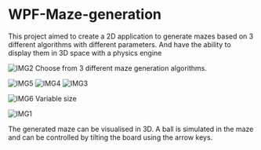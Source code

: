 # WPF-Maze-generation
This project aimed to create a 2D application to generate mazes based on 3 different algorithms with different parameters. And have the ability to display them in 3D space with a physics engine

![IMG2](https://github.com/user-attachments/assets/8001788b-70a0-441c-ab42-50b8306bc8f8)
Choose from 3 different maze generation algorithms.

![IMG5](https://github.com/user-attachments/assets/1def7d15-7c5a-49a5-9a81-9534bf680a61)
![IMG4](https://github.com/user-attachments/assets/974a715d-aa9d-47a4-b9bc-3a13abc34503)
![IMG3](https://github.com/user-attachments/assets/b35e31b7-314b-4976-af9b-2384f210834c)

![IMG6](https://github.com/user-attachments/assets/ef7cd64f-97e9-441d-b238-1c80b7321adf)
Variable size

![IMG1](https://github.com/user-attachments/assets/f9293570-0022-4b77-9662-066bce075a81)

The generated maze can be visualised in 3D.
A ball is simulated in the maze and can be controlled by tilting the board using the arrow keys.
